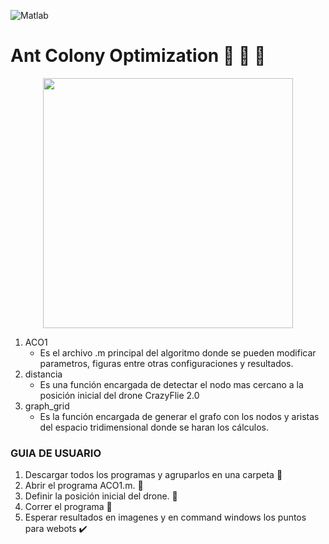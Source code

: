 ![Matlab](https://img.shields.io/badge/Matlab-R2018b-orange)


# Ant Colony Optimization :ant: :ant: :ant:

<div id="header" align="center">
<img src="https://user-images.githubusercontent.com/60333304/203881069-be0e931b-f758-43d7-9fd0-70e1a3b46b5e.gif" width = "400"/>
</div>






1. ACO1
      - Es el archivo .m principal del algoritmo donde se pueden modificar parametros, figuras entre otras configuraciones y resultados.
2. distancia
      - Es una función encargada de detectar el nodo mas cercano a la posición inicial del drone CrazyFlie 2.0 
3. graph_grid
      - Es la función encargada de generar el grafo con los nodos y aristas del espacio tridimensional donde se haran los cálculos.  
  
 ### GUIA DE USUARIO
1. Descargar todos los programas y agruparlos en una carpeta 📁
2. Abrir el programa ACO1.m. 📂
3. Definir la posición inicial del drone. 🚁
4. Correr el programa 🏃
5. Esperar resultados en imagenes y en command windows los puntos para webots ✔️

